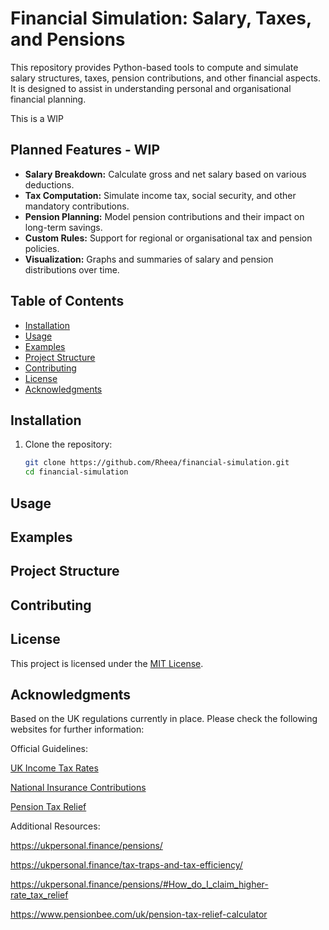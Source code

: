 # Financial Simulation: Salary, Taxes, and Pensions

This repository provides Python-based tools to compute and simulate salary structures, taxes, pension contributions, and other financial aspects. It is designed to assist in understanding personal and organisational financial planning.

This is a WIP 

## Planned Features - WIP

- **Salary Breakdown:** Calculate gross and net salary based on various deductions.
- **Tax Computation:** Simulate income tax, social security, and other mandatory contributions.
- **Pension Planning:** Model pension contributions and their impact on long-term savings.
- **Custom Rules:** Support for regional or organisational tax and pension policies.
- **Visualization:** Graphs and summaries of salary and pension distributions over time.

## Table of Contents

- [Installation](#installation)
- [Usage](#usage)
- [Examples](#examples)
- [Project Structure](#project-structure)
- [Contributing](#contributing)
- [License](#license)
- [Acknowledgments](#acknowledgments)

## Installation

1. Clone the repository:
   ```bash
   git clone https://github.com/Rheea/financial-simulation.git
   cd financial-simulation

## Usage

## Examples

## Project Structure

## Contributing

## License
This project is licensed under the [MIT License](https://opensource.org/license/mit).


## Acknowledgments

Based on the UK regulations currently in place. Please check the following websites for further information:

Official Guidelines:

[UK Income Tax Rates](https://www.gov.uk/income-tax-rates)

[National Insurance Contributions](https://www.gov.uk/government/publications/rates-and-allowances-national-insurance-contributions/rates-and-allowances-national-insurance-contributions)

[Pension Tax Relief](https://www.gov.uk/tax-on-your-private-pension/pension-tax-relief)

Additional Resources:

https://ukpersonal.finance/pensions/

https://ukpersonal.finance/tax-traps-and-tax-efficiency/

https://ukpersonal.finance/pensions/#How_do_I_claim_higher-rate_tax_relief

https://www.pensionbee.com/uk/pension-tax-relief-calculator




